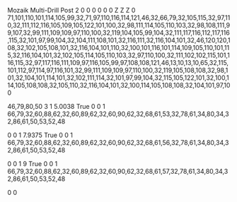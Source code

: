 Mozaik Multi-Drill Post
2
0
0
0
0
0
0
Z
Z
Z
0
71,101,110,101,114,105,99,32,71,97,110,116,114,121,46,32,66,79,32,105,115,32,97,110,32,111,112,116,105,109,105,122,101,100,32,98,111,114,105,110,103,32,98,108,111,99,107,32,99,111,109,109,97,110,100,32,119,104,105,99,104,32,111,117,116,112,117,116,115,32,101,97,99,104,32,104,111,108,101,32,116,111,32,116,104,101,32,46,120,120,108,32,102,105,108,101,32,116,104,101,110,32,100,101,116,101,114,109,105,110,101,115,32,116,104,101,32,102,105,114,105,110,103,32,97,110,100,32,111,102,102,115,101,116,115,32,97,117,116,111,109,97,116,105,99,97,108,108,121,46,13,10,13,10,65,32,115,101,112,97,114,97,116,101,32,99,111,109,109,97,110,100,32,119,105,108,108,32,98,101,32,104,101,114,101,32,102,111,114,32,101,97,99,104,32,115,105,122,101,32,100,114,105,108,108,32,105,110,32,116,104,101,32,100,114,105,108,108,32,104,101,97,100


46,79,80,50
3
1
5.0038
True
0
0
1
66,79,32,60,88,62,32,60,89,62,32,60,90,62,32,68,61,53,32,78,61,34,80,34,32,86,61,50,53,52,48

0
0
1
7.9375
True
0
0
1
66,79,32,60,88,62,32,60,89,62,32,60,90,62,32,68,61,56,32,78,61,34,80,34,32,86,61,50,53,52,48

0
0
1
9
True
0
0
1
66,79,32,60,88,62,32,60,89,62,32,60,90,62,32,68,61,57,32,78,61,34,80,34,32,86,61,50,53,52,48

0
0
